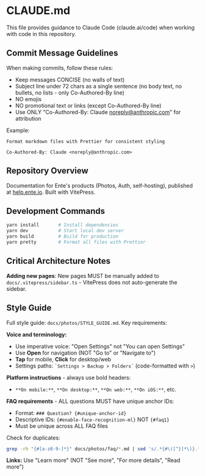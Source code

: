 # CLAUDE.md

This file provides guidance to Claude Code (claude.ai/code) when working with code in this repository.

## Commit Message Guidelines

When making commits, follow these rules:

- Keep messages CONCISE (no walls of text)
- Subject line under 72 chars as a single sentence (no body text, no bullets, no lists - only Co-Authored-By line)
- NO emojis
- NO promotional text or links (except Co-Authored-By line)
- Use ONLY "Co-Authored-By: Claude <noreply@anthropic.com>" for attribution

Example:

```
Format markdown files with Prettier for consistent styling

Co-Authored-By: Claude <noreply@anthropic.com>
```

## Repository Overview

Documentation for Ente's products (Photos, Auth, self-hosting), published at [help.ente.io](https://help.ente.io). Built with VitePress.

## Development Commands

```bash
yarn install       # Install dependencies
yarn dev           # Start local dev server
yarn build         # Build for production
yarn pretty        # Format all files with Prettier
```

## Critical Architecture Notes

**Adding new pages**: New pages MUST be manually added to `docs/.vitepress/sidebar.ts` - VitePress does not auto-generate the sidebar.

## Style Guide

Full style guide: `docs/photos/STYLE_GUIDE.md`. Key requirements:

**Voice and terminology:**

- Use imperative voice: "Open Settings" not "You can open Settings"
- Use **Open** for navigation (NOT "Go to" or "Navigate to")
- **Tap** for mobile, **Click** for desktop/web
- Settings paths: `` `Settings > Backup > Folders` `` (code-formatted with `>`)

**Platform instructions** - always use bold headers:

- `**On mobile:**`, `**On desktop:**`, `**On web:**`, `**On iOS:**`, etc.

**FAQ requirements** - ALL questions MUST have unique anchor IDs:

- Format: `### Question? {#unique-anchor-id}`
- Descriptive IDs: `{#enable-face-recognition-ml}` NOT `{#faq1}`
- Must be unique across ALL FAQ files

Check for duplicates:

```bash
grep -rh "{#[a-z0-9-]*}" docs/photos/faq/*.md | sed 's/.*{#\([^}]*\)}.*/\1/' | sort | uniq -d
```

**Links:** Use "Learn more" (NOT "See more", "For more details", "Read more")
